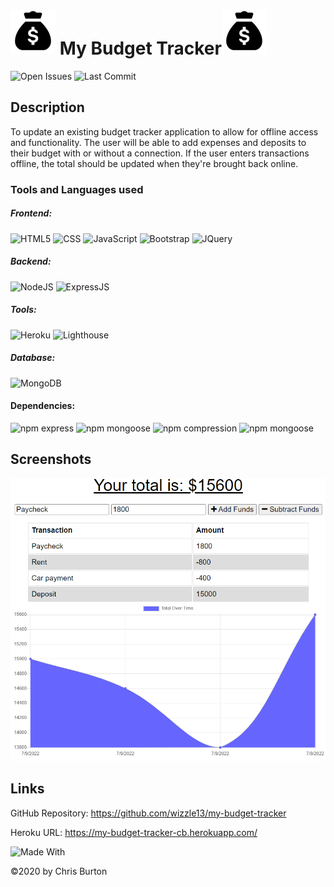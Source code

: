 
 # <img src = "./public/icons/icon-72x72.png"> My Budget Tracker<img src = "./public/icons/icon-72x72.png">

  ![Open Issues](https://img.shields.io/github/issues-raw/wizzle13/my-budget-tracker?style=plastic)
  ![Last Commit](https://img.shields.io/github/last-commit/wizzle13/my-budget-tracker?style=plastic)
  
  ## Description
  To update an existing budget tracker application to allow for offline access and functionality. The user will be able to add expenses and deposits to their budget with or without a connection. If the user enters transactions offline, the total should be updated when they're brought back online. 

  ### Tools and Languages used
  ##### Frontend:
![HTML5](https://img.shields.io/badge/HTML5-E34F26?style=plastic&logo=html5&logoColor=white)
![CSS](https://img.shields.io/badge/CSS3-1572B6?style=plastic&logo=css3&logoColor=white)
![JavaScript](https://img.shields.io/badge/-JavaScript-F7DF1E?style=plastic&logo=Javascript&logoColor=white)
![Bootstrap](https://img.shields.io/badge/Bootstrap-563D7C?plastic&logo=bootstrap&logoColor=white)
![JQuery](https://img.shields.io/badge/jQuery-0769AD?plastic&logo=jquery&logoColor=white)

##### Backend:
![NodeJS](https://img.shields.io/badge/Node.js-43853D?style=plastic&logo=node.js&logoColor=white)
![ExpressJS](https://img.shields.io/badge/Express.js-404D59?style=plastic)

##### Tools:
![Heroku](https://img.shields.io/badge/Heroku-430098?style=plastic&logo=heroku&logoColor=white)
![Lighthouse](https://img.shields.io/badge/Lighthouse-F44B21?style=plastic&logo=lighthouse&logoColor=white)
  
##### Database:  
![MongoDB](https://img.shields.io/badge/MongoDB-4EA94B?style=plastic&logo=mongodb&logoColor=white) 

#### Dependencies:
![npm express](https://img.shields.io/npm/v/express?label=express&style=plastic)
![npm mongoose](https://img.shields.io/npm/v/mongoose?label=mongoose&style=plastic)
![npm compression](https://img.shields.io/npm/v/compression?label=compression&style=plastic)
![npm mongoose](https://img.shields.io/npm/v/morgan?label=morgan&style=plastic)

  ## Screenshots
  <img src = "./public/screenshot/screenshot.png">

  
  ## Links
  GitHub Repository: https://github.com/wizzle13/my-budget-tracker

  Heroku URL: https://my-budget-tracker-cb.herokuapp.com/


![Made With](https://img.shields.io/badge/Made%20with-Ultimate%20README%20Generator-blue?style=plastic)

  &copy;2020 by Chris Burton
